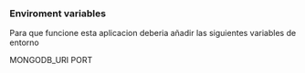 ### Enviroment variables
Para que funcione esta aplicacion deberia añadir las siguientes variables de entorno

MONGODB_URI
PORT